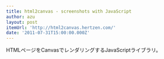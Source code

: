 ```yaml
---
title: html2canvas - screenshots with JavaScript
author: azu
layout: post
itemUrl: 'http://html2canvas.hertzen.com/'
date: '2011-07-31T15:00:00.000Z'
---
```

HTMLページをCanvasでレンダリングするJavaScriptライブラリ。


